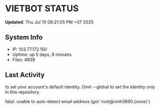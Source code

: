 # VIETBOT STATUS
**Updated**: Thu Jul 10 08:21:05 PM +07 2025

## System Info
- IP: 103.77.172.150
- Uptime: up 5 days, 8 minutes
- Files: 4839

## Last Activity

to set your account's default identity.
Omit --global to set the identity only in this repository.

fatal: unable to auto-detect email address (got 'root@vinh3690.(none)')
